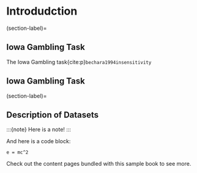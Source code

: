 # Introdudction
(section-label)=
## Iowa Gambling Task
The Iowa Gambling task{cite:p}`bechara1994insensitivity`

## Iowa Gambling Task

(section-label)=
## Description of Datasets


:::{note}
Here is a note!
:::

And here is a code block:

```
e = mc^2
```

Check out the content pages bundled with this sample book to see more.
